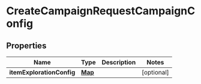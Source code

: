 

# CreateCampaignRequestCampaignConfig


## Properties

| Name | Type | Description | Notes |
|------------ | ------------- | ------------- | -------------|
|**itemExplorationConfig** | [**Map**](Map.md) |  |  [optional] |



